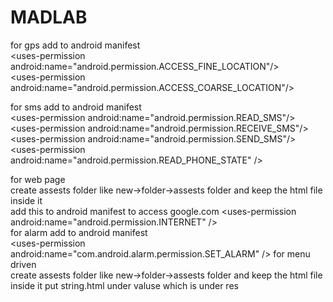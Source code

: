 # MADLAB

for gps add to android manifest<br>
\<uses-permission android:name="android.permission.ACCESS_FINE_LOCATION"/> <br>
\<uses-permission android:name="android.permission.ACCESS_COARSE_LOCATION"/>

for sms add to android manifest<br>
  \<uses-permission android:name="android.permission.READ_SMS"/><br>
  \<uses-permission android:name="android.permission.RECEIVE_SMS"/><br>
  \<uses-permission android:name="android.permission.SEND_SMS"/><br>
 \<uses-permission android:name="android.permission.READ_PHONE_STATE" />

for web page<br>
create assests folder like new->folder->assests folder and keep the html file inside it<br>
add this to android manifest to access google.com \<uses-permission android:name="android.permission.INTERNET" /><br>
for alarm add to android manifest<br>
    \<uses-permission android:name="com.android.alarm.permission.SET_ALARM" />
for menu driven<br>
create assests folder like new->folder->assests folder and keep the html file inside it
put string.html under valuse which is under res
